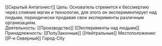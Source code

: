 [[Скрытый Антагонист]]
Цель:
Основатель стремится к бессмертию через слияние магии и технологии, для этого он экспериментирует над людьми, периодически продавая свои эксперименты различным организациям.  
Деятельность:
[[Производство]]
[[Эксперименты над людьми]]
Принадлежность:
[[ПолуЗаконные]]
[[Нейтральные]]
Местоположение:
[[Р-н Северный]] Город-City


